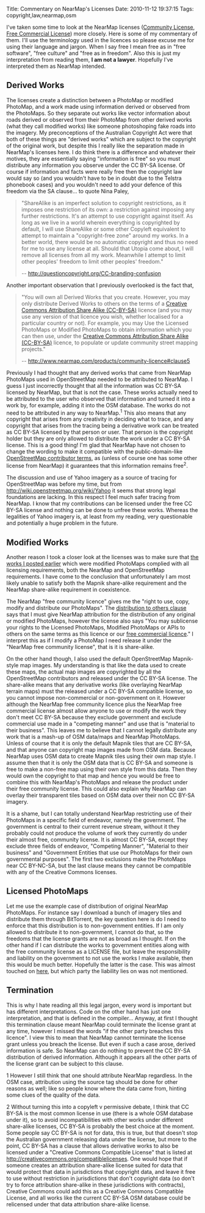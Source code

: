 Title: Commentary on NearMap's Licenses
Date: 2010-11-12 19:37:15
Tags: copyright,law,nearmap,osm

I've taken some time to look at the NearMap licenses (<a href="http://www.nearmap.com/products/community-licence">Community License</a>, <a href="http://www.nearmap.com/products/free-commercial-licence">Free Commercial License</a>) more closely. Here is some of my commentary of them. I'll use the terminology used in the licences so please excuse me for using their language and jargon. When I say free I mean free as in "free software", "free culture" and "free as in freedom". Also this is just my interpretation from reading them, <strong>I am not a lawyer</strong>. Hopefully I've interpreted them as NearMap intended.
<h2>Derived Works</h2>
The licenses create a distinction between a PhotoMap or modified PhotoMap, and a work made using information derived or observed from the PhotoMaps. So they separate out works like vector information about roads derived or observed from their PhotoMap from other derived works (what they call modified works) like someone photoshoping fake roads into the imagery. My preconceptions of the Australian Copyright Act were that both of these things are "derived works" which are subject to the copyright of the original work, but despite this I really like the separation made in NearMap's licenses here. I do think there is a difference and whatever their motives, they are essentially saying "information is free" so you must distribute any information you observe under the CC BY-SA license. Of course if information and facts were really free then the copyright law would say so (and you wouldn't have to be in doubt due to the Telstra phonebook cases) and you wouldn't need to add your defence of this freedom via the SA clause...  to quote Nina Paley,
<blockquote>"ShareAlike  is an imperfect solution to copyright restrictions, as it  imposes one  restriction of its own: a restriction against imposing any  further  restrictions. It's an attempt to use copyright against itself.  As long  as we live in a  world wherein everything is copyrighted by  default, I  will use ShareAlike or some other Copyleft equivalent to  attempt to  maintain a "copyright-free zone" around my works. In a  better world,  there would be no automatic copyright and thus no need  for me to use any  license at all. Should that Utopia come about, I will  remove all  licenses from all my work. Meanwhile I attempt to limit  other peoples'  freedom to limit other peoples' freedom."

-- <a href="http://questioncopyright.org/CC-branding-confusion">http://questioncopyright.org/CC-branding-confusion</a></blockquote>
Another important observation that I previously overlooked is the fact that,
<blockquote>"You will own all Derived Works that you create. However, you may only distribute Derived Works to others on the terms of a <a href="http://creativecommons.org/licenses/by-sa/3.0/">Creative Commons Attribution Share Alike (CC-BY-SA)</a> licence (and you may use any version of that licence you wish, whether localised for a particular country or not). For example, you may Use the Licensed PhotoMaps or Modified PhotoMaps to obtain information which you can then use, under the <a href="http://creativecommons.org/licenses/by-sa/3.0/">Creative Commons Attribution Share Alike (CC-BY-SA)</a> licence, to populate or update community street mapping projects."

-- <a href="http://www.nearmap.com/products/community-licence#clause5">http://www.nearmap.com/products/community-licence#clause5</a></blockquote>
Previously I had thought that any derived works that came from NearMap PhotoMaps used in OpenStreetMap needed to be attributed to NearMap. I guess I just incorrectly thought that all the information was CC BY-SA licensed by NearMap, but that is not the case. These works actually need to be attributed to the user who observed that information and turned it into a work by, for example, adding it into the OSM database. The works do not need to be attributed in any way to NearMap.<sup>1</sup> This also means that any copyright that arises from any creativity in deciding what to trace, and any copyright that arises from the tracing being a derivative work can be treated as CC BY-SA licensed by that person or user. That person is the copyright holder but they are only allowed to distribute the work under a CC BY-SA license. This is a good thing! I'm glad that NearMap have not chosen to change the wording to make it compatible with the public-domain-like <a href="http://www.osmfoundation.org/index.php?title=License/Contributor_Terms&amp;oldid=455">OpenStreetMap contributor terms</a>, as (unless of course one has some other license from NearMap) it guarantees that this information remains free<sup>2</sup>.

The discussion and use of Yahoo imagery as a source of tracing for OpenStreetMap was before my time, but from http://wiki.openstreetmap.org/wiki/Yahoo it seems that strong legal foundations are lacking. In this respect I feel much safer tracing from NearMap. I know that my contributions can be licensed under the free CC BY-SA license and nothing can be done to unfree these works. Whereas the legalities of Yahoo imagery is, at least from my reading, very questionable and potentially a huge problem in the future.
<h2>Modified Works</h2>
Another  reason I took a closer look at the licenses was to make sure that <a href="http://andrewharvey4.wordpress.com/2010/10/28/a-mashup-of-nearmap-shaded-relief-terrain-maps-with-openstreetmap-mapnik-tiles/">the works I posted earlier</a> which were modified PhotoMaps complied with all licensing requirements, both the NearMap and OpenStreetMap requirements. I have come to the conclusion that unfortunately I am most likely unable to satisfy both the Mapnik share-alike requirement and the NearMap share-alike requirement in coexistence.

The NearMap "free community licence" gives me the "right to use, copy, modify and distribute our PhotoMaps". The <a href="http://www.nearmap.com/products/community-licence#clause4">distribution to others clause</a> says that I must give NearMap attribution for the distribution of any original or modified PhotoMaps, however the license also says "You may sublicense your rights to the Licensed PhotoMaps, Modified  PhotoMaps or APIs to others on the same terms as this licence or our <a href="http://www.nearmap.com/products/free-commercial-licence">free commercial licence</a>." I interpret this as  if I modify a PhotoMap I need release it under the "NearMap free community license", that is it is share-alike.

On the other hand though, I also used the default OpenStreetMap Mapnik-style map images. My understanding is that like the data used to create these maps, the actual map images are copyrighted by all the OpenStreetMap contributors and released under the CC BY-SA license. The share-alike means that any derivative works (like overlaying NearMap terrain maps) must the released under a CC BY-SA compatible license, so you cannot impose non-commercial or non-government on it. However although the NearMap free community licence plus the NearMap free commercial license almost allow anyone to use or modify the work they don't meet CC BY-SA because they exclude government and exclude commercial use made in a "competing manner" and use that is "material to their business". This leaves me to believe that I cannot legally distribute any work that is a mash-up of OSM data/maps and NearMap PhotoMaps. Unless of course that it is only the default Mapnik tiles that are CC BY-SA, and that anyone can copyright map images made from OSM data. Because NearMap uses OSM data to create Mapnik tiles using their own map style. I assume then that it is only the OSM data that is CC BY-SA and someone is free to make a non-free map using their own style from this data. Then they would own the copyright to that map and hence you would be free to combine this with NearMap's PhotoMaps and release the product under their free community license. This could also explain why NearMap can overlay their transparent tiles based on OSM data over their non CC BY-SA imagery.

It is a shame, but I can totally understand NearMap restricting use of their PhotoMaps in a specific field of endeavor, namely the government. The government is central to their current revenue stream, without it they probably could not produce the volume of work they currently do under their almost free, community license. It is almost CC BY-SA, except they exclude three  fields of endeavor, "Competing Manner",  "Material to their business"  and "Government Entities that use our  PhotoMaps for their own governmental purposes". The first two exclusions  make the PhotoMaps near CC BY-NC-SA, but the last clause means they  cannot be compatible with any of the Creative Commons licenses.
<h2>Licensed PhotoMaps</h2>
Let me use the example  case of distribution of original NearMap PhotoMaps.  For instance say I download a bunch of imagery tiles and distribute them through  BitTorrent, the key question here is do I need to enforce that this  distribution is to non-government entities. If I am only allowed to  distribute it to non-government, I cannot do that, so the freedoms that  the license grants are not as broad as I thought. If on the other hand  if I can distribute the works to government entities along with the free  community license as a LICENSE file, but leave the responsibility and liability on the  government to not use the works I make available, then  this would be much better. Hopefully the latter is the case. This was almost touched on <a href="http://forum.nearmap.com/forum/viewtopic.php?t=1159&amp;p=3597#p3597">here</a>, but which party the liability lies on was not mentioned.
<h2>Termination</h2>
This is why I hate reading all this legal jargon, every word is important but has different interpretations. Code on the other hand has just one interpretation, and that is defined in the compiler... Anyway, at first I thought this termination clause meant NearMap could terminate the license grant at any time, however I missed the words "if the other party breaches this licence". I view this to mean that NearMap cannot terminate the license grant unless you breach the license. But even if such a case arose, derived information is safe. So NearMap can do nothing to prevent the CC BY-SA distribution of derived information. Although it appears all the other parts of the license grant can be subject to this clause.

1 However I still think that one should attribute NearMap regardless. In the OSM case, attribution using the source tag should be done for other reasons as well; like so people know where the data came from,  hinting some clues of the quality of the data.

2 Without turning this into a copyleft v permissive debate, I think that CC BY-SA is the most common license in use (there is a whole OSM database under it), so to avoid incompatibilities with other works under different  share-alike licenses, CC BY-SA is probably the best choice at the moment. Some people say CC BY-SA is not for data, this is true, but that doesn't stop the Australian government releasing data under the license, but more to the point, CC BY-SA has a clause that allows derivative works to also be licensed under a "Creative Commons Compatible           License" that is listed at           http://creativecommons.org/compatiblelicenses. One would hope that if someone creates an attribution share-alike license suited for data that would protect that data in jurisdictions that copyright data, and leave it free to use without restriction in jurisdictions that don't copyright data (so don't try to force attribution share-alike in these jurisdictions with contracts), Creative Commons could add this as a Creative Commons Compatible           License, and all works like the current CC BY-SA OSM database could be relicensed under that data attribution share-alike license.
